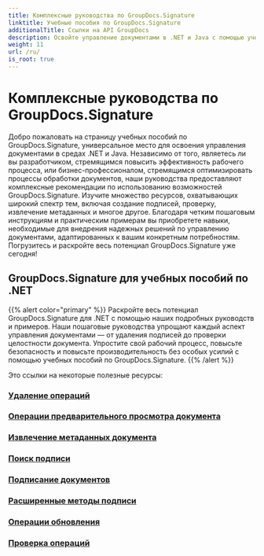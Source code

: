 ```yaml
---
title: Комплексные руководства по GroupDocs.Signature
linktitle: Учебные пособия по GroupDocs.Signature
additionalTitle: Ссылки на API GroupDocs
description: Освойте управление документами в .NET и Java с помощью учебных пособий GroupDocs.Signature. Создавайте, проверяйте, извлекайте метаданные и многое другое. Погрузитесь в безупречный рабочий процесс!
weight: 11
url: /ru/
is_root: true
---
```


# Комплексные руководства по GroupDocs.Signature


Добро пожаловать на страницу учебных пособий по GroupDocs.Signature, универсальное место для освоения управления документами в средах .NET и Java. Независимо от того, являетесь ли вы разработчиком, стремящимся повысить эффективность рабочего процесса, или бизнес-профессионалом, стремящимся оптимизировать процессы обработки документов, наши руководства предоставляют комплексные рекомендации по использованию возможностей GroupDocs.Signature. Изучите множество ресурсов, охватывающих широкий спектр тем, включая создание подписей, проверку, извлечение метаданных и многое другое. Благодаря четким пошаговым инструкциям и практическим примерам вы приобретете навыки, необходимые для внедрения надежных решений по управлению документами, адаптированных к вашим конкретным потребностям. Погрузитесь и раскройте весь потенциал GroupDocs.Signature уже сегодня!
## GroupDocs.Signature для учебных пособий по .NET
{{% alert color="primary" %}}
Раскройте весь потенциал GroupDocs.Signature для .NET с помощью наших подробных руководств и примеров. Наши пошаговые руководства упрощают каждый аспект управления документами — от удаления подписей до проверки целостности документа. Упростите свой рабочий процесс, повысьте безопасность и повысьте производительность без особых усилий с помощью учебных пособий по GroupDocs.Signature.
{{% /alert %}}

Это ссылки на некоторые полезные ресурсы:
 
### [Удаление операций](./net/delete-operations/)
### [Операции предварительного просмотра документа](./net/document-preview-operations/)
### [Извлечение метаданных документа](./net/document-metadata-extraction/)
### [Поиск подписи](./net/signature-searching/)
### [Подписание документов](./net/document-signing/)
### [Расширенные методы подписи](./net/advanced-signature-techniques/)
### [Операции обновления](./net/update-operations/)
### [Проверка операций](./net/verify-operations/)



